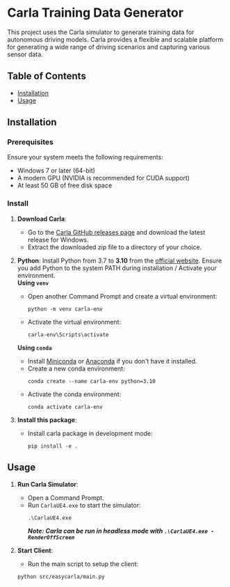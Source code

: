 # Carla Training Data Generator

This project uses the Carla simulator to generate training data for autonomous driving models. Carla provides a flexible and scalable platform for generating a wide range of driving scenarios and capturing various sensor data.

## Table of Contents

- [Installation](#installation)
- [Usage](#usage)

## Installation

### Prerequisites

Ensure your system meets the following requirements:
- Windows 7 or later (64-bit)
- A modern GPU (NVIDIA is recommended for CUDA support)
- At least 50 GB of free disk space

### Install
1. **Download Carla**:
   - Go to the [Carla GitHub releases page](https://github.com/carla-simulator/carla/releases) and download the latest release for Windows.
   - Extract the downloaded zip file to a directory of your choice.

2. **Python**: Install Python from 3.7 to **3.10** from the [official website](https://www.python.org/). Ensure you add Python to the system PATH during installation / Activate your environment. \
    **Using `venv`**
    - Open another Command Prompt and create a virtual environment:
        ```shell
        python -m venv carla-env
        ```
    - Activate the virtual environment:
        ```shell
        carla-env\Scripts\activate
        ```

    **Using `conda`**
    - Install [Miniconda](https://docs.conda.io/en/latest/miniconda.html) or [Anaconda](https://www.anaconda.com/products/distribution) if you don't have it installed.
    - Create a new conda environment:
        ```shell
        conda create --name carla-env python=3.10
        ```
    - Activate the conda environment:
        ```shell
        conda activate carla-env
        ```

3. **Install this package**:
    - Install carla package in development mode:
        ```shell
        pip install -e .
        ```

## Usage
1. **Run Carla Simulator**:
   - Open a Command Prompt.
   - Run `CarlaUE4.exe` to start the simulator:
     ```shell
     .\CarlaUE4.exe
     ```
     ***Note: Carla can be run in headless mode with `.\CarlaUE4.exe -RenderOffScreen`***

2. **Start Client**:
    - Run the main script to setup the client:
     ```shell
     python src/easycarla/main.py
     ```


